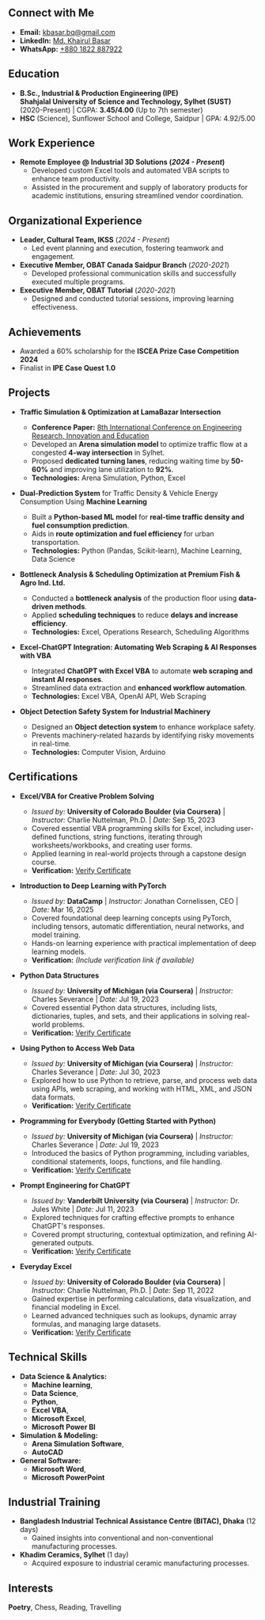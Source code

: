 ## Connect with Me
- **Email:** [kbasar.bq@gmail.com](mailto:kbasar.bq@gmail.com)  
- **LinkedIn:** [Md. Khairul Basar](https://www.linkedin.com/in/md-khairul-basar-b19282247/)  
- **WhatsApp:** [+880 1822 887922](https://wa.me/+8801822887922/)

## Education
- **B.Sc., Industrial & Production Engineering (IPE)**  
  **Shahjalal University of Science and Technology, Sylhet (SUST)**  
  (2020-Present) | CGPA: **3.45/4.00** (Up to 7th semester)
- **HSC** (Science),  Sunflower School and College, Saidpur | GPA: 4.92/5.00
  
## Work Experience
- **Remote Employee @ Industrial 3D Solutions (_2024 - Present_)**
  - Developed custom Excel tools and automated VBA scripts to enhance team productivity.
  - Assisted in the procurement and supply of laboratory products for academic institutions, ensuring streamlined vendor coordination.

## Organizational Experience
- **Leader, Cultural Team, IKSS** (_2024 - Present_)
  - Led event planning and execution, fostering teamwork and engagement.
- **Executive Member, OBAT Canada Saidpur Branch** (_2020-2021_)
  - Developed professional communication skills and successfully executed multiple programs.
- **Executive Member, OBAT Tutorial** (_2020-2021_)
  - Designed and conducted tutorial sessions, improving learning effectiveness.

## Achievements
- Awarded a 60% scholarship for the **ISCEA Prize Case Competition 2024**
- Finalist in **IPE Case Quest 1.0**

## Projects
- **Traffic Simulation & Optimization at LamaBazar Intersection**  
  - **Conference Paper:** [8th International Conference on Engineering Research, Innovation and Education](#)  
  - Developed an **Arena simulation model** to optimize traffic flow at a congested **4-way intersection** in Sylhet.  
  - Proposed **dedicated turning lanes**, reducing waiting time by **50-60%** and improving lane utilization to **92%**.  
  - **Technologies:** Arena Simulation, Python, Excel  

- **Dual-Prediction System** for Traffic Density & Vehicle Energy Consumption Using **Machine Learning**  
  - Built a **Python-based ML model** for **real-time traffic density and fuel consumption prediction**.  
  - Aids in **route optimization and fuel efficiency** for urban transportation.  
  - **Technologies:** Python (Pandas, Scikit-learn), Machine Learning, Data Science  

- **Bottleneck Analysis & Scheduling Optimization at Premium Fish & Agro Ind. Ltd.**  
  - Conducted a **bottleneck analysis** of the production floor using **data-driven methods**.  
  - Applied **scheduling techniques** to reduce **delays and increase efficiency**.  
  - **Technologies:** Excel, Operations Research, Scheduling Algorithms  

- **Excel-ChatGPT Integration: Automating Web Scraping & AI Responses with VBA**  
  - Integrated **ChatGPT with Excel VBA** to automate **web scraping and instant AI responses**.  
  - Streamlined data extraction and **enhanced workflow automation**.  
  - **Technologies:** Excel VBA, OpenAI API, Web Scraping  

- **Object Detection Safety System for Industrial Machinery**  
  - Designed an **Object detection system** to enhance workplace safety.  
  - Prevents machinery-related hazards by identifying risky movements in real-time.  
  - **Technologies:** Computer Vision, Arduino  

## Certifications
- **Excel/VBA for Creative Problem Solving**  
  - *Issued by:* **University of Colorado Boulder (via Coursera)** | *Instructor:* Charlie Nuttelman, Ph.D. | *Date:* Sep 15, 2023  
  - Covered essential VBA programming skills for Excel, including user-defined functions, string functions, iterating through worksheets/workbooks, and creating user forms.  
  - Applied learning in real-world projects through a capstone design course.  
  - **Verification:** [Verify Certificate](https://coursera.org/verify/specialization/ZQ7CFZSYQ8LU)

- **Introduction to Deep Learning with PyTorch**  
  - *Issued by:* **DataCamp** | *Instructor:* Jonathan Cornelissen, CEO | *Date:* Mar 16, 2025  
  - Covered foundational deep learning concepts using PyTorch, including tensors, automatic differentiation, neural networks, and model training.  
  - Hands-on learning experience with practical implementation of deep learning models.  
  - **Verification:** *(Include verification link if available)*  

- **Python Data Structures**  
  - *Issued by:* **University of Michigan (via Coursera)** | *Instructor:* Charles Severance | *Date:* Jul 19, 2023  
  - Covered essential Python data structures, including lists, dictionaries, tuples, and sets, and their applications in solving real-world problems.  
  - **Verification:** [Verify Certificate](http://coursera.org/verify/ZLMVHSWHL36U)  

- **Using Python to Access Web Data**  
  - *Issued by:* **University of Michigan (via Coursera)** | *Instructor:* Charles Severance | *Date:* Jul 30, 2023  
  - Explored how to use Python to retrieve, parse, and process web data using APIs, web scraping, and working with HTML, XML, and JSON data formats.  
  - **Verification:** [Verify Certificate](http://coursera.org/verify/V9LZRQHRYYPQ)  

- **Programming for Everybody (Getting Started with Python)**  
  - *Issued by:* **University of Michigan (via Coursera)** | *Instructor:* Charles Severance | *Date:* Jul 19, 2023  
  - Introduced the basics of Python programming, including variables, conditional statements, loops, functions, and file handling.  
  - **Verification:** [Verify Certificate](https://coursera.org/verify/62MHPG8D6GF3)  

- **Prompt Engineering for ChatGPT**  
  - *Issued by:* **Vanderbilt University (via Coursera)** | *Instructor:* Dr. Jules White | *Date:* Jul 11, 2023  
  - Explored techniques for crafting effective prompts to enhance ChatGPT's responses.  
  - Covered prompt structuring, contextual optimization, and refining AI-generated outputs.  
  - **Verification:** [Verify Certificate](https://coursera.org/verify/HURZNQASXAY4)  

- **Everyday Excel**  
  - *Issued by:* **University of Colorado Boulder (via Coursera)** | *Instructor:* Charlie Nuttelman, Ph.D. | *Date:* Sep 11, 2022  
  - Gained expertise in performing calculations, data visualization, and financial modeling in Excel.  
  - Learned advanced techniques such as lookups, dynamic array formulas, and managing large datasets.  
  - **Verification:** [Verify Certificate](https://coursera.org/verify/specialization/W7T6SZ8DJ3EJ)  

## Technical Skills
- **Data Science & Analytics:**
  - **Machine learning**,
  - **Data Science**,
  - **Python**,
  - **Excel VBA**,
  - **Microsoft Excel**,
  - **Microsoft Power BI**  
- **Simulation & Modeling:**
  - **Arena Simulation Software**,
  - **AutoCAD**  
- **General Software:**
  - **Microsoft Word**,
  - **Microsoft PowerPoint**  

## Industrial Training
- **Bangladesh Industrial Technical Assistance Centre (BITAC), Dhaka** (12 days)  
  - Gained insights into conventional and non-conventional manufacturing processes.
- **Khadim Ceramics, Sylhet** (1 day)  
  - Acquired exposure to industrial ceramic manufacturing processes.

## Interests
**Poetry**, Chess, Reading, Travelling

